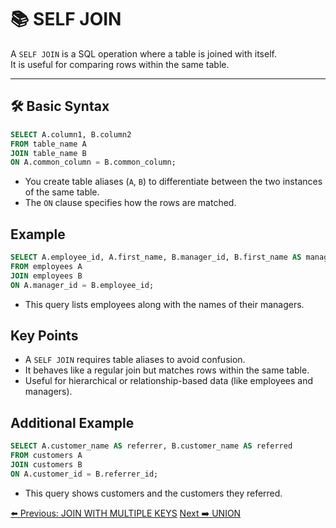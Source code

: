 <!-- markdownlint-disable MD033 -->
<!-- markdownlint-disable MD004 -->

# 📚 SELF JOIN

A `SELF JOIN` is a SQL operation where a table is joined with itself.  
It is useful for comparing rows within the same table.

---

## 🛠️ Basic Syntax

```sql
SELECT A.column1, B.column2
FROM table_name A
JOIN table_name B
ON A.common_column = B.common_column;
```

- You create table aliases (`A`, `B`) to differentiate between the two instances of the same table.
- The `ON` clause specifies how the rows are matched.

## Example

```sql
SELECT A.employee_id, A.first_name, B.manager_id, B.first_name AS manager_name
FROM employees A
JOIN employees B
ON A.manager_id = B.employee_id;
```

- This query lists employees along with the names of their managers.

## Key Points

- A `SELF JOIN` requires table aliases to avoid confusion.
- It behaves like a regular join but matches rows within the same table.
- Useful for hierarchical or relationship-based data (like employees and managers).

## Additional Example

```sql
SELECT A.customer_name AS referrer, B.customer_name AS referred
FROM customers A
JOIN customers B
ON A.customer_id = B.referrer_id;
```

- This query shows customers and the customers they referred.

[⬅️ Previous: JOIN WITH MULTIPLE KEYS](joinwithmultiplekeys.md)   [Next ➡️ UNION](union.md)
